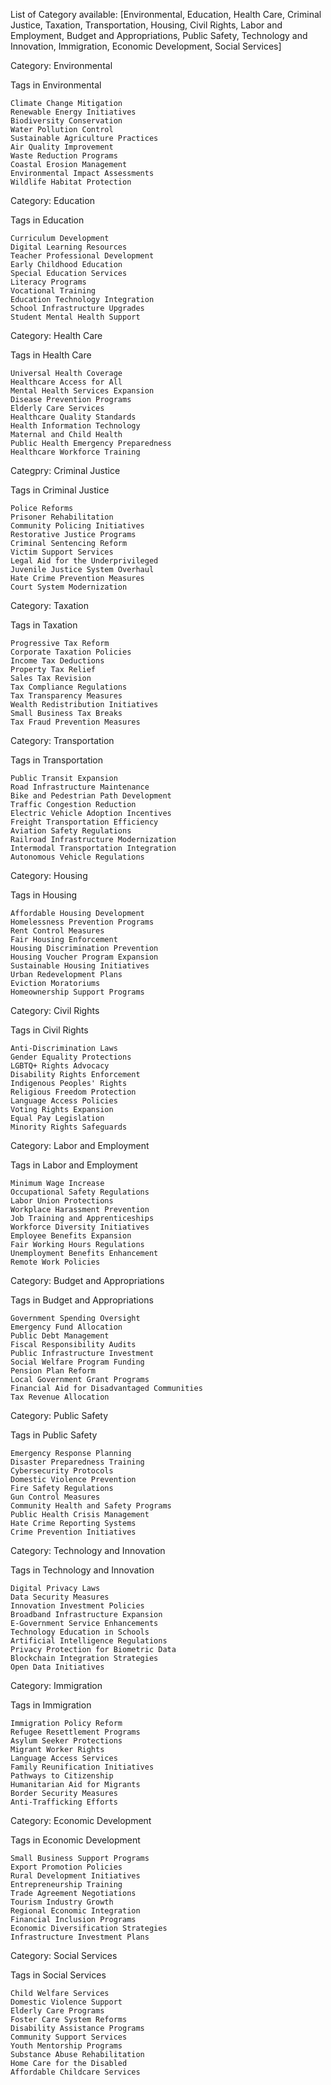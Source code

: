 List of Category available: [Environmental, Education, Health Care, Criminal Justice, Taxation, Transportation, Housing, Civil Rights, Labor and Employment, Budget and Appropriations, Public Safety, Technology and Innovation, Immigration, Economic Development, Social Services]

Category: Environmental

Tags in Environmental
  
    Climate Change Mitigation
    Renewable Energy Initiatives
    Biodiversity Conservation
    Water Pollution Control
    Sustainable Agriculture Practices
    Air Quality Improvement
    Waste Reduction Programs
    Coastal Erosion Management
    Environmental Impact Assessments
    Wildlife Habitat Protection

Category: Education

Tags in Education

    Curriculum Development
    Digital Learning Resources
    Teacher Professional Development
    Early Childhood Education
    Special Education Services
    Literacy Programs
    Vocational Training
    Education Technology Integration
    School Infrastructure Upgrades
    Student Mental Health Support

Category: Health Care

Tags in Health Care
  
    Universal Health Coverage
    Healthcare Access for All
    Mental Health Services Expansion
    Disease Prevention Programs
    Elderly Care Services
    Healthcare Quality Standards
    Health Information Technology
    Maternal and Child Health
    Public Health Emergency Preparedness
    Healthcare Workforce Training

Categpry: Criminal Justice

Tags in Criminal Justice

    Police Reforms
    Prisoner Rehabilitation
    Community Policing Initiatives
    Restorative Justice Programs
    Criminal Sentencing Reform
    Victim Support Services
    Legal Aid for the Underprivileged
    Juvenile Justice System Overhaul
    Hate Crime Prevention Measures
    Court System Modernization

Category: Taxation

Tags in Taxation
  
    Progressive Tax Reform
    Corporate Taxation Policies
    Income Tax Deductions
    Property Tax Relief
    Sales Tax Revision
    Tax Compliance Regulations
    Tax Transparency Measures
    Wealth Redistribution Initiatives
    Small Business Tax Breaks
    Tax Fraud Prevention Measures

Category: Transportation

Tags in Transportation
  
    Public Transit Expansion
    Road Infrastructure Maintenance
    Bike and Pedestrian Path Development
    Traffic Congestion Reduction
    Electric Vehicle Adoption Incentives
    Freight Transportation Efficiency
    Aviation Safety Regulations
    Railroad Infrastructure Modernization
    Intermodal Transportation Integration
    Autonomous Vehicle Regulations

Category: Housing

Tags in Housing
  
    Affordable Housing Development
    Homelessness Prevention Programs
    Rent Control Measures
    Fair Housing Enforcement
    Housing Discrimination Prevention
    Housing Voucher Program Expansion
    Sustainable Housing Initiatives
    Urban Redevelopment Plans
    Eviction Moratoriums
    Homeownership Support Programs

Category: Civil Rights

Tags in Civil Rights
  
    Anti-Discrimination Laws
    Gender Equality Protections
    LGBTQ+ Rights Advocacy
    Disability Rights Enforcement
    Indigenous Peoples' Rights
    Religious Freedom Protection
    Language Access Policies
    Voting Rights Expansion
    Equal Pay Legislation
    Minority Rights Safeguards

Category: Labor and Employment

Tags in Labor and Employment
  
    Minimum Wage Increase
    Occupational Safety Regulations
    Labor Union Protections
    Workplace Harassment Prevention
    Job Training and Apprenticeships
    Workforce Diversity Initiatives
    Employee Benefits Expansion
    Fair Working Hours Regulations
    Unemployment Benefits Enhancement
    Remote Work Policies

Category: Budget and Appropriations

Tags in Budget and Appropriations
  
    Government Spending Oversight
    Emergency Fund Allocation
    Public Debt Management
    Fiscal Responsibility Audits
    Public Infrastructure Investment
    Social Welfare Program Funding
    Pension Plan Reform
    Local Government Grant Programs
    Financial Aid for Disadvantaged Communities
    Tax Revenue Allocation

Category: Public Safety

Tags in Public Safety
  
    Emergency Response Planning
    Disaster Preparedness Training
    Cybersecurity Protocols
    Domestic Violence Prevention
    Fire Safety Regulations
    Gun Control Measures
    Community Health and Safety Programs
    Public Health Crisis Management
    Hate Crime Reporting Systems
    Crime Prevention Initiatives

Category: Technology and Innovation

Tags in Technology and Innovation
  
    Digital Privacy Laws
    Data Security Measures
    Innovation Investment Policies
    Broadband Infrastructure Expansion
    E-Government Service Enhancements
    Technology Education in Schools
    Artificial Intelligence Regulations
    Privacy Protection for Biometric Data
    Blockchain Integration Strategies
    Open Data Initiatives

Category: Immigration

Tags in Immigration
  
    Immigration Policy Reform
    Refugee Resettlement Programs
    Asylum Seeker Protections
    Migrant Worker Rights
    Language Access Services
    Family Reunification Initiatives
    Pathways to Citizenship
    Humanitarian Aid for Migrants
    Border Security Measures
    Anti-Trafficking Efforts

Category: Economic Development

Tags in Economic Development
  
    Small Business Support Programs
    Export Promotion Policies
    Rural Development Initiatives
    Entrepreneurship Training
    Trade Agreement Negotiations
    Tourism Industry Growth
    Regional Economic Integration
    Financial Inclusion Programs
    Economic Diversification Strategies
    Infrastructure Investment Plans

Category: Social Services

Tags in Social Services
  
    Child Welfare Services
    Domestic Violence Support
    Elderly Care Programs
    Foster Care System Reforms
    Disability Assistance Programs
    Community Support Services
    Youth Mentorship Programs
    Substance Abuse Rehabilitation
    Home Care for the Disabled
    Affordable Childcare Services
